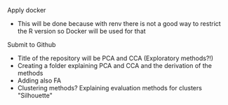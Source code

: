 Apply docker
  - This will be done because with renv there is not a good way to restrict the
    R version so Docker will be used for that

Submit to Github 
  - Title of the repository will be PCA and CCA (Exploratory methods?!)
  - Creating a folder explaining PCA and CCA and the derivation of the methods
  - Adding also FA
  - Clustering methods? Explaining evaluation methods for clusters "Silhouette"
